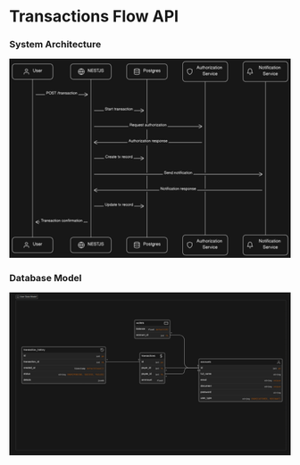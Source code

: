 <p align="center">
  <h1>Transactions Flow API</h1>

  <h3>System Architecture</h3>
  <img src="assets/api-architecture.png">

  <h3>Database Model</h3>
  <img src="assets/database-model.png">
</p>